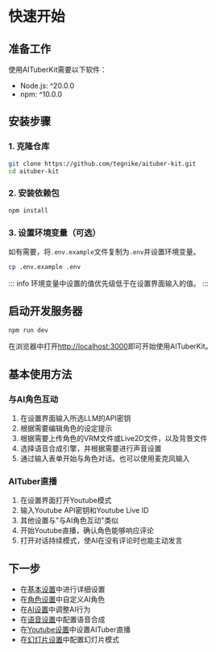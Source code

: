# 快速开始

## 准备工作

使用AITuberKit需要以下软件：

- Node.js: ^20.0.0
- npm: ^10.0.0

## 安装步骤

### 1. 克隆仓库

```bash
git clone https://github.com/tegnike/aituber-kit.git
cd aituber-kit
```

### 2. 安装依赖包

```bash
npm install
```

### 3. 设置环境变量（可选）

如有需要，将`.env.example`文件复制为`.env`并设置环境变量。

```bash
cp .env.example .env
```

::: info
环境变量中设置的值优先级低于在设置界面输入的值。
:::

## 启动开发服务器

```bash
npm run dev
```

在浏览器中打开[http://localhost:3000](http://localhost:3000)即可开始使用AITuberKit。

## 基本使用方法

### 与AI角色互动

1. 在设置界面输入所选LLM的API密钥
2. 根据需要编辑角色的设定提示
3. 根据需要上传角色的VRM文件或Live2D文件，以及背景文件
4. 选择语音合成引擎，并根据需要进行声音设置
5. 通过输入表单开始与角色对话。也可以使用麦克风输入

### AITuber直播

1. 在设置界面打开Youtube模式
2. 输入Youtube API密钥和Youtube Live ID
3. 其他设置与"与AI角色互动"类似
4. 开始Youtube直播，确认角色能够响应评论
5. 打开对话持续模式，使AI在没有评论时也能主动发言

## 下一步

- 在[基本设置](/zh/guide/basic-settings)中进行详细设置
- 在[角色设置](/zh/guide/character/common)中自定义AI角色
- 在[AI设置](/zh/guide/ai/common)中调整AI行为
- 在[语音设置](/zh/guide/voice-settings)中配置语音合成
- 在[Youtube设置](/zh/guide/youtube-settings)中设置AITuber直播
- 在[幻灯片设置](/zh/guide/slide-settings)中配置幻灯片模式
